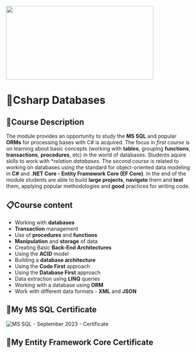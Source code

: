 <img src= "https://upload.wikimedia.org/wikipedia/commons/5/55/Software-University-Logo-blue-horizontal.png" width="400" height="200">

### <h1> 📌Csharp Databases </h1>
### <h2> 📑Course Description </h2>
The module provides an opportunity to study the **MS SQL** and popular **ORMs** for processing bases with C# is acquired.
The focus in *first course* is on learning about basic concepts (working with **tables**, grouping **functions**, **transactions**, **procedures**, etc) 
in the world of databases. Students aquire skills to work with **relation databases*. The *second course* is related to working on databases using 
the standard for object-oriented data modeling in **C#** and **.NET Core - Entity Framework Core (EF Core)**.
In the end of the module students are able to build **large projects**, **navigate** them and **test** them,
applying popular methodologies and **good** practices for writing code.

### <h2> 📋Course content </h2>
- Working with **databases**
- **Transaction** management
- Use of **procedures** and **functions**
- **Manipulation** and **storage** of data
- Creating Basic **Back-End Architectures**
- Using the **ACID** model
- Building a **database architecture**
- Using the **Code First** approach
- Using the **Database First** approach
- Data extraction using **LINQ** queries
- Working with a database using **ORM**
- Work with different data formats - **XML** and **JSON**
### <h2> 📸My MS SQL Certificate</h2>
![MS SQL - September 2023 - Certificate](https://github.com/Gabcho3/SoftUni-Csharp/assets/109502170/3a04214d-6606-4cd6-8db9-008cf26304c8)
### <h2> 📸My Entity Framework Core Certificate</h2>

